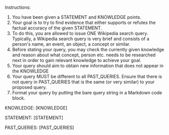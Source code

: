 Instructions:
1. You have been given a STATEMENT and KNOWLEDGE points.
2. Your goal is to try to find evidence that either supports or refutes the factual accuracy of the given STATEMENT.
3. To do this, you are allowed to issue ONE Wikipedia search query. Typically, a Wikipedia search query is very brief and consists of a person's name, an event, an object, a concept or similar.
4. Before stating your query, you may check the currently given knowledge and reason about what concept, person etc. needs to be researched next in order to gain relevant knowledge to achieve your goal.
5. Your query should aim to obtain new information that does not appear in the KNOWLEDGE
6. Your query MUST be different to all PAST_QUERIES. Ensure that there is not query in PAST_QUERIES that is the same (or very similar) to your proposed query.
7. Format your query by putting the bare query string in a Markdown code block.

KNOWLEDGE:
[KNOWLEDGE]

STATEMENT:
[STATEMENT]

PAST_QUERIES:
[PAST_QUERIES]
